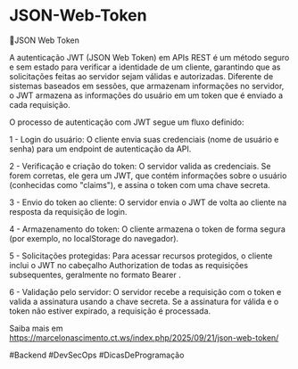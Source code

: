 # JSON-Web-Token
🚀JSON Web Token



A autenticação JWT (JSON Web Token) em APIs REST é um método seguro e sem estado para verificar a identidade de um cliente, garantindo que as solicitações feitas ao servidor sejam válidas e autorizadas. Diferente de sistemas baseados em sessões, que armazenam informações no servidor, o JWT armazena as informações do usuário em um token que é enviado a cada requisição. 



O processo de autenticação com JWT segue um fluxo definido:

1 - Login do usuário: O cliente envia suas credenciais (nome de usuário e senha) para um endpoint de autenticação da API.

2 - Verificação e criação do token: O servidor valida as credenciais. Se forem corretas, ele gera um JWT, que contém informações sobre o usuário (conhecidas como "claims"), e assina o token com uma chave secreta.

3 - Envio do token ao cliente: O servidor envia o JWT de volta ao cliente na resposta da requisição de login.

4 - Armazenamento do token: O cliente armazena o token de forma segura (por exemplo, no localStorage do navegador).

5 - Solicitações protegidas: Para acessar recursos protegidos, o cliente inclui o JWT no cabeçalho Authorization de todas as requisições subsequentes, geralmente no formato Bearer <token>.

6 - Validação pelo servidor: O servidor recebe a requisição com o token e valida a assinatura usando a chave secreta. Se a assinatura for válida e o token não estiver expirado, a requisição é processada.



Saiba mais em https://marcelonascimento.ct.ws/index.php/2025/09/21/json-web-token/



#Backend #DevSecOps #DicasDeProgramação
